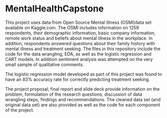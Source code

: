 # MentalHealthCapstone
This project uses data from Open Source Mental Illness (OSMI)data set available on Kaggle.com. The OSMI includes information on 1259 respondents, their demographic information, basic company information, remote work status and beliefs about mental illness in the workplace. In addition, respondents answered questions about their family history with mental illness and treatment seeking. The files in this repository include the code for the data wrangling, EDA, as well as the logistic regression and CART models. In addition sentiment analysis was attempted on the very small sample of qualitative comments.

The logistic regression model developed as part of this project was found to have an 83% accuracy rate for correctly predicting treatment seeking.

The project proposal, final report and slide deck provide information on the problem, formulation of the research questions, discussion of data wrangling steps, findings and recommendations. The cleaned data set (and original data set) are also provided as well as the code for each component of the project.
